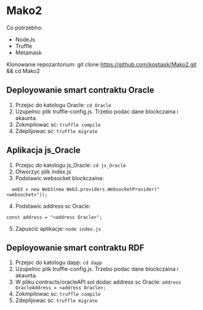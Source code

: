 # Mako2

Co potrzebho:
 * NodeJs
 * Truffle
 * Metamask

Klonowanie repozaritorium:
git clone https://github.com/kostiask/Mako2.git && cd Mako2

## Deployowanie smart contraktu Oracle
1. Przejsc do katologu Oracle: 
```cd Oracle```
2. Uzupelnic plik truffle-config.js. Trzebo podac dane blockczaina i akaunta.
3. Zokmpilowac sc: 
```truffle compile```
4. Zdeplijowac sc: 
```truffle migrate```

## Aplikacja js_Oracle
1. Przejsc do katologu js_Oracle: 
```cd js_Oracle```
2. Otworzyc plik index.js
3. Podstawic websocket blockczaina: 
```
  web3 = new Web3(new Web3.providers.WebsocketProvider("<websocket>"));
```
4. Podstawic address sc Oracle:
```
const address = "<address Oracle>";
```
5. Zapuscic aplikacje: 
```node index.js```

## Deployowanie smart contraktu RDF
1. Przejsc do katologu dapp:
```cd dapp```
2. Uzupelnic plik truffle-config.js. Trzebo podac dane blockczaina i akaunta.
3. W pliku contracts/oracleAPI.sol dodac address sc Oracle:
```address OracleAddress = <address Oracle>;```
4. Zokmpilowac sc: 
```truffle compile```
5. Zdeplijowac sc: 
```truffle migrate```
